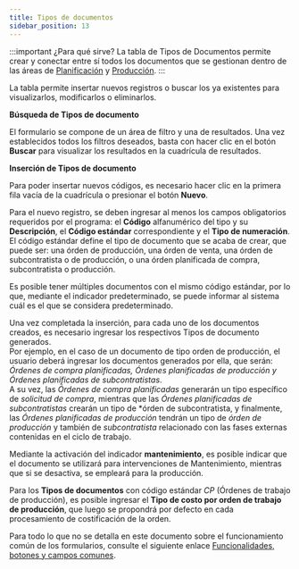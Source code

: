 ```yaml
---
title: Tipos de documentos 
sidebar_position: 13
---
```


:::important ¿Para qué sirve? 
La tabla de Tipos de Documentos permite crear y conectar entre sí todos los documentos que se gestionan dentro de las áreas de [Planificación](/docs/planning/planning-intro/) y [Producción](/docs/production/production-intro/).
:::

La tabla permite insertar nuevos registros o buscar los ya existentes para visualizarlos, modificarlos o eliminarlos.

**Búsqueda de Tipos de documento**

El formulario se compone de un área de filtro y una de resultados. Una vez establecidos todos los filtros deseados, basta con hacer clic en el botón **Buscar** para visualizar los resultados en la cuadrícula de resultados.

**Inserción de Tipos de documento**

Para poder insertar nuevos códigos, es necesario hacer clic en la primera fila vacía de la cuadrícula o presionar el botón **Nuevo**.

Para el nuevo registro, se deben ingresar al menos los campos obligatorios requeridos por el programa: el **Código** alfanumérico del tipo y su **Descripción**, el **Código estándar** correspondiente y el **Tipo de numeración**. El código estándar define el tipo de documento que se acaba de crear, que puede ser: una órden de producción, una órden de venta, una órden de subcontratista o de producción, o una órden planificada de compra, subcontratista o producción.

Es posible tener múltiples documentos con el mismo código estándar, por lo que, mediante el indicador predeterminado, se puede informar al sistema cuál es el que se considera predeterminado.  

Una vez completada la inserción, para cada uno de los documentos creados, es necesario ingresar los respectivos Tipos de documento generados.        
Por ejemplo, en el caso de un documento de tipo orden de producción, el usuario deberá ingresar los documentos generados por ella, que serán: *Órdenes de compra planificadas, Órdenes planificadas de producción y Órdenes planificadas de subcontratistas*.  
A su vez, las *Órdenes de compra planificadas* generarán un tipo específico de *solicitud de compra*, mientras que las *Órdenes planificadas de subcontratistas* crearán un tipo de *órden de subcontratista, y finalmente, las *Órdenes planificadas de producción* tendrán un tipo de *órden de producción* y también de *subcontratista* relacionado con las fases externas contenidas en el ciclo de trabajo.

Mediante la activación del indicador **mantenimiento**, es posible indicar que el documento se utilizará para intervenciones de Mantenimiento, mientras que si se desactiva, se empleará para la producción.

Para los **Tipos de documentos** con código estándar *CP* (Órdenes de trabajo de producción), es posible ingresar el **Tipo de costo por orden de trabajo de producción**, que luego se propondrá por defecto en cada procesamiento de costificación de la orden.

Para todo lo que no se detalla en este documento sobre el funcionamiento común de los formularios, consulte el siguiente enlace [Funcionalidades, botones y campos comunes](/docs/guide/common).